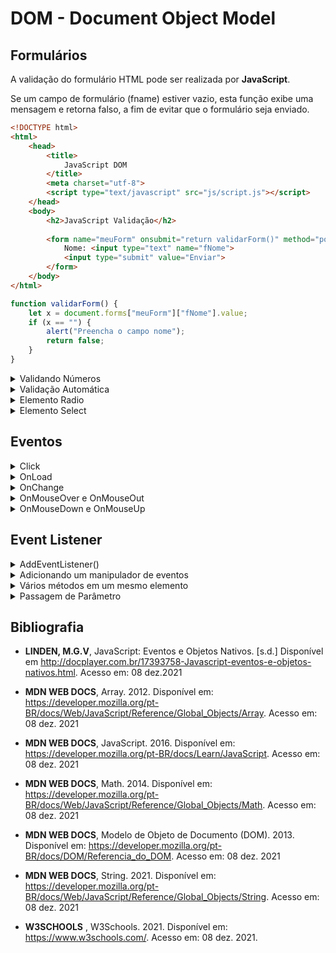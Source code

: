 # DOM - Document Object Model

## Formulários

A validação do formulário HTML pode ser realizada por **JavaScript**.

Se um campo de formulário (fname) estiver vazio, esta função exibe uma mensagem e retorna falso, a fim de evitar que o formulário seja enviado.

```html
<!DOCTYPE html>
<html>
    <head>
        <title>
            JavaScript DOM     
        </title>
        <meta charset="utf-8">
        <script type="text/javascript" src="js/script.js"></script>
    </head>
    <body>
        <h2>JavaScript Validação</h2>
        
        <form name="meuForm" onsubmit="return validarForm()" method="post">
            Nome: <input type="text" name="fNome">
            <input type="submit" value="Enviar">
        </form>
    </body>
</html>
```

```js
function validarForm() {
    let x = document.forms["meuForm"]["fNome"].value;
    if (x == "") {
        alert("Preencha o campo nome");
        return false;
    }
}
```

<details>
    <summary>Validando Números</summary>
    
```html
<!DOCTYPE html>
<html>
    <head>
        <title>
            JavaScript DOM     
        </title>
        <meta charset="utf-8">
        <script type="text/javascript" src="js/script.js"></script>
    </head>
    <body>
        <h2>JavaScript Validação</h2>
        
        <p>Insira um número</p>
        <input id="numero">
        <button type="button" onclick="validarNumero()">Submit</button>
        <p id="demo"></p>
    </body>
</html>
```
    
```js
function validaNumero() {
    // lendo o valor inserido na input
    let x = document.getElementById("numero").value;
    // se não for um número ou estiver vazio
    let texto;
    
    if (isNan(x) || x=="") { // NaN - not a number
        texto = "Entrada inválida";
    } else {
        texto = "OK";
    }
}
```    
    
</details>    

<details>
    <summary>Validação Automática</summary>

```html
<!DOCTYPE html>
<html>
    <head>
        <title>
            JavaScript DOM     
        </title>
        <meta charset="utf-8">
        <script type="text/javascript" src="js/script.js"></script>
    </head>
    <body>
        <form method="post">
            <input type="text" name="fNome" required>
            <input type="submit" value="Submit">
        </form>
        
        <p>Se clicar no botão submit com a input em branco, 
            seu navegador irá exibir uma mensagem
        </p>
    </body>
</html>
```    
</details>    

<details>
    <summary>Elemento Radio</summary>
    
```html
<!DOCTYPE html>
<html>
    <head>
        <title>
            JavaScript DOM     
        </title>
        <meta charset="utf-8">        
    </head>
    <body>
        <form action="form-action.php" method="post">
            <p>
                <input type="radio" name="herois" value="Homem Aranha"/>Homem Aranha
                <input type="radio" name="herois" value="Homem de Ferro"/>Homem de Ferro
                <input type="radio" name="herois" value="Pantera Negra"/>Pantera Negra
            </p>
            <p>
                <input type="button" id="btnSubmit" value="Verificar" onclick="verificar()">
            </p>
            <p id="escolha"></p>
        </form>
        <script type="text/javascript" src="js/script.js"></script>
    </body>
</html>
```    
    
```js
function verificar() {
    let radios = document.getElementById("herois");
    for (var i=0; i<radions.length; i++) {
        if (radios[i].checked) {
            document.getElementById("escolha").innerHTML=`Sua escolha ${radios[i].value}`;
        }
    }
}
```
</details>    

<details>
    <summary>Elemento Select</summary>
    
```html
<!DOCTYPE html>
<html>
    <head>
        <title>
            JavaScript DOM     
        </title>
        <meta charset="utf-8">        
    </head>
    <body>
        <h2>JavaScript HTML DOM - Select</h2>
        <select id="cboCidades">
            <option value=""></option>
            <option value="sp">São Paulo</option>
            <option value="sa">Santo André</option>
            <option value="sbc">São Bernardo do Campo</option>
        </select>
        <input type="button" id="bthVerificar" value="Verificar" onclick="verificar()"/>
        <p id="resposta"></p>
        
        <script type="text/javascript" src="js/script.js"></script>
    </body>
</html>
```   
    
```js
function verificar() {
    let comboCidades = document.getElementById("cboCidades");
    let selecionado = comboCidades.options[comboCidades.selectedIndex].value;
    if (selecionado=="sp") {
        document.getElementById("resposta").innerHTML=
            comboCidades.options[comboCidades.selectedIndex].text;
    } else if (selecionado=="sa") {
        document.getElementById("resposta").innerHTML=
            comboCidades.options[comboCidades.selectedIndex].text;
    } else if (selecionado=="sbc") {
        document.getElementById("resposta").innerHTML=
            comboCidades.options[comboCidades.selectedIndex].text;
    } else {
        document.getElementById("resposta").innerHTML= "Selecione uma opção";
    }
}
```    
    
</details>    

## Eventos

<details>
    <summary>Click</summary>
</details>    

<details>
    <summary>OnLoad</summary>
</details>    

<details>
    <summary>OnChange</summary>
</details>    

<details>
    <summary>OnMouseOver e OnMouseOut</summary>
</details>    

<details>
    <summary>OnMouseDown e OnMouseUp</summary>
</details>    

## Event Listener

<details>
    <summary>AddEventListener()</summary>
</details>    

<details>
    <summary>Adicionando um manipulador de eventos</summary>
</details>    

<details>
    <summary>Vários métodos em um mesmo elemento</summary>
</details>    

<details>
    <summary>Passagem de Parâmetro</summary>
</details>    

## Bibliografia
    
- **LINDEN, M.G.V**, JavaScript: Eventos e Objetos Nativos. [s.d.] Disponível em <http://docplayer.com.br/17393758-Javascript-eventos-e-objetos-nativos.html>. Acesso em: 08 dez.2021
    
- **MDN WEB DOCS**, Array. 2012. Disponível em: <https://developer.mozilla.org/pt-BR/docs/Web/JavaScript/Reference/Global_Objects/Array>. Acesso em: 08 dez. 2021
    
- **MDN WEB DOCS**, JavaScript. 2016. Disponível em: <https://developer.mozilla.org/pt-BR/docs/Learn/JavaScript>. Acesso em: 08 dez. 2021    
    
- **MDN WEB DOCS**, Math. 2014. Disponível em: <https://developer.mozilla.org/pt-BR/docs/Web/JavaScript/Reference/Global_Objects/Math>. Acesso em: 08 dez. 2021        
    
- **MDN WEB DOCS**, Modelo de Objeto de Documento (DOM). 2013. Disponível em: <https://developer.mozilla.org/pt-BR/docs/DOM/Referencia_do_DOM>. Acesso em: 08 dez. 2021
    
- **MDN WEB DOCS**, String. 2021. Disponível em: <https://developer.mozilla.org/pt-BR/docs/Web/JavaScript/Reference/Global_Objects/String>. Acesso em: 08 dez. 2021
    
- **W3SCHOOLS**    , W3Schools. 2021. Disponível em: <https://www.w3schools.com/>. Acesso em: 08 dez. 2021.

